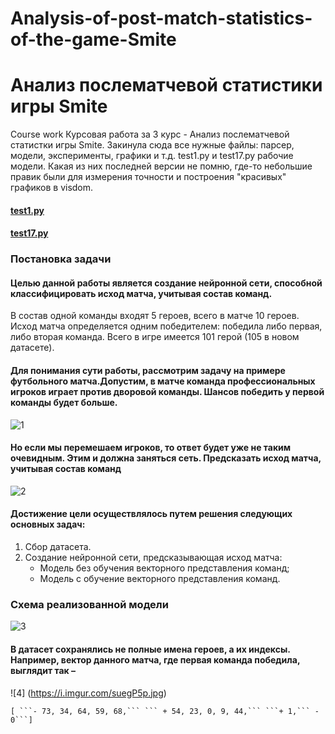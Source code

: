 # Analysis-of-post-match-statistics-of-the-game-Smite
# Анализ послематчевой статистики игры Smite
Course work
Курсовая работа за 3 курс - Анализ послематчевой статистки игры Smite. 
Закинула сюда все нужные файлы: парсер, модели, эксперименты, графики и т.д.
test1.py и test17.py рабочие модели. Какая из них последней версии не помню, где-то небольшие правик были для измерения точности и построения "красивых" графиков в visdom.

#### [test1.py](https://github.com/Ufipoo/Analysis-of-post-match-statistics-of-the-game-Smite/blob/master/test1.py)
#### [test17.py](https://github.com/Ufipoo/Analysis-of-post-match-statistics-of-the-game-Smite/blob/master/test17.py)

### Постановка задачи
#### Целью данной работы является создание нейронной сети, способной классифицировать исход матча, учитывая состав команд. 
В состав одной команды входят 5 героев, всего в матче 10 героев.
Исход матча определяется одним победителем: победила либо первая, либо вторая команда.
Всего в игре имеется 101 герой (105 в новом датасете).
#### Для понимания сути работы, рассмотрим задачу на примере футбольного матча.Допустим, в матче команда профессиональных игроков играет против дворовой команды. Шансов победить у первой команды будет больше. 
![1](https://i.imgur.com/XGSQpJ8.jpg)
#### Но если мы перемешаем игроков, то ответ будет уже не таким очевидным. Этим и должна заняться сеть. Предсказать исход матча, учитывая состав команд
![2](https://i.imgur.com/PbZ0BYN.jpg)
#### Достижение цели осуществлялось путем решения следующих основных задач:
1. Сбор датасета.
2. Создание нейронной сети, предсказывающая исход матча:
   * Модель без обучения векторного представления команд;
   * Модель с обучение векторного представления команд.
### Схема реализованной модели
![3](https://i.imgur.com/sTB7ZLU.png)
#### В датасет сохранялись не полные имена героев, а их индексы. Например, вектор данного матча, где первая команда победила, выглядит так –
![4] (https://i.imgur.com/suegP5p.jpg)
```
[ ```- 73, 34, 64, 59, 68,``` ``` + 54, 23, 0, 9, 44,``` ```+ 1,``` - 0```]
